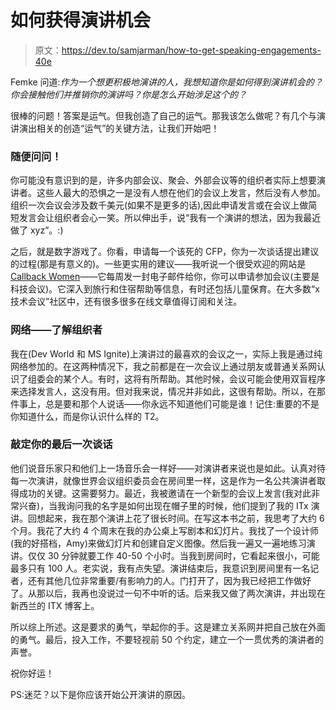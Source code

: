 # 如何获得演讲机会

> 原文：<https://dev.to/samjarman/how-to-get-speaking-engagements-40e>

Femke 问道:*作为一个想更积极地演讲的人，我想知道你是如何得到演讲机会的？你会接触他们并推销你的演讲吗？你是怎么开始涉足这个的？*

很棒的问题！答案是运气。但我创造了自己的运气。那我该怎么做呢？有几个与演讲演出相关的创造“运气”的关键方法，让我们开始吧！

### 随便问问！

你可能没有意识到的是，许多内部会议、聚会、外部会议等的组织者实际上想要演讲者。这些人最大的恐惧之一是没有人想在他们的会议上发言，然后没有人参加。组织一次会议会涉及数千美元(如果不是更多的话),因此申请发言或在会议上做简短发言会让组织者会心一笑。所以伸出手，说“我有一个演讲的想法，因为我最近做了 xyz”。:)

之后，就是数字游戏了。你看，申请每一个该死的 CFP，你为一次谈话提出建议的过程(那是有意义的)。一些更实用的建议——我听说一个很受欢迎的网站是[Callback Women](http://www.callbackwomen.com/)——它每周发一封电子邮件给你，你可以申请参加会议(主要是科技会议)。它深入到旅行和住宿帮助等信息，有时还包括儿童保育。在大多数“x 技术会议”社区中，还有很多很多在线文章值得订阅和关注。

### 网络——了解组织者

我在(Dev World 和 MS Ignite)上演讲过的最喜欢的会议之一，实际上我是通过纯网络参加的。在这两种情况下，我之前都是在一次会议上通过朋友或普通关系网认识了组委会的某个人。有时，这将有所帮助。其他时候，会议可能会使用双盲程序来选择发言人，这没有用。但对我来说，情况并非如此，这很有帮助。所以，在那件事上，总是要和那个人说话——你永远不知道他们可能是谁！记住:重要的不是你知道什么，而是你认识什么样的 T2。

### 敲定你的最后一次谈话

他们说音乐家只和他们上一场音乐会一样好——对演讲者来说也是如此。认真对待每一次演讲，就像世界会议组织委员会在房间里一样，这是作为一名公共演讲者取得成功的关键。这需要努力。最近，我被邀请在一个新型的会议上发言(我对此非常兴奋)，当我询问我的名字是如何出现在帽子里的时候，他们提到了我的 ITx 演讲。回想起来，我在那个演讲上花了很长时间。在写这本书之前，我思考了大约 6 个月。我花了大约 4 个周末在我的办公桌上写剧本和幻灯片。我找了一个设计师(我的好搭档，Amy)来做幻灯片和创建自定义图像。然后我一遍又一遍地练习演讲。仅仅 30 分钟就要工作 40-50 个小时。当我到房间时，它看起来很小，可能最多只有 100 人。老实说，我有点失望。演讲结束后，我意识到房间里有一名记者，还有其他几位非常重要/有影响力的人。门打开了，因为我已经把工作做好了。从那以后，我再也没说过一句不中听的话。后来我又做了两次演讲，并出现在新西兰的 ITX 博客上。

所以综上所述。这是要求的勇气，举起你的手。这是建立关系网并把自己放在外面的勇气。最后，投入工作，不要轻视前 50 个约定，建立一个一贯优秀的演讲者的声誉。

祝你好运！

PS:迷茫？以下是你应该开始公开演讲的原因。